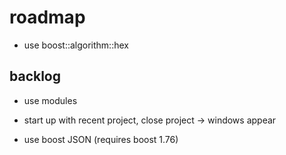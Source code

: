 # roadmap
- use boost::algorithm::hex

## backlog
- use modules

- start up with recent project, close project
  -> windows appear
- use boost JSON (requires boost 1.76)

